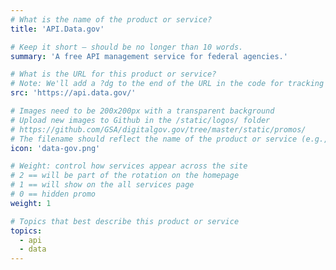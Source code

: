 ```yaml
---
# What is the name of the product or service?
title: 'API.Data.gov'

# Keep it short — should be no longer than 10 words.
summary: 'A free API management service for federal agencies.'

# What is the URL for this product or service?
# Note: We'll add a ?dg to the end of the URL in the code for tracking purposes
src: 'https://api.data.gov/'

# Images need to be 200x200px with a transparent background
# Upload new images to Github in the /static/logos/ folder
# https://github.com/GSA/digitalgov.gov/tree/master/static/promos/
# The filename should reflect the name of the product or service (e.g., challenge-gov.png)
icon: 'data-gov.png'

# Weight: control how services appear across the site
# 2 == will be part of the rotation on the homepage
# 1 == will show on the all services page
# 0 == hidden promo
weight: 1

# Topics that best describe this product or service
topics:
  - api
  - data
---
```

